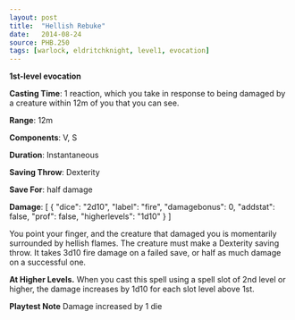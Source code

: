 ```yaml
---
layout: post
title:  "Hellish Rebuke"
date:   2014-08-24
source: PHB.250
tags: [warlock, eldritchknight, level1, evocation]
---
```


**1st-level evocation**

**Casting Time**: 1 reaction, which you take in response to being damaged by a creature within 12m of you that you can see.

**Range**: 12m

**Components**: V, S

**Duration**: Instantaneous

**Saving Throw**: Dexterity

**Save For**: half damage

**Damage**: [ { "dice": "2d10", "label": "fire", "damagebonus": 0, "addstat": false, "prof": false, "higherlevels": "1d10" } ]

You point your finger, and the creature that damaged you is momentarily surrounded by hellish flames. The creature must make a Dexterity saving throw. It takes 3d10 fire damage on a failed save, or half as much damage on a successful one.

**At Higher Levels.** When you cast this spell using a spell slot of 2nd level or higher, the damage increases by 1d10 for each slot level above 1st.

**Playtest Note** Damage increased by 1 die